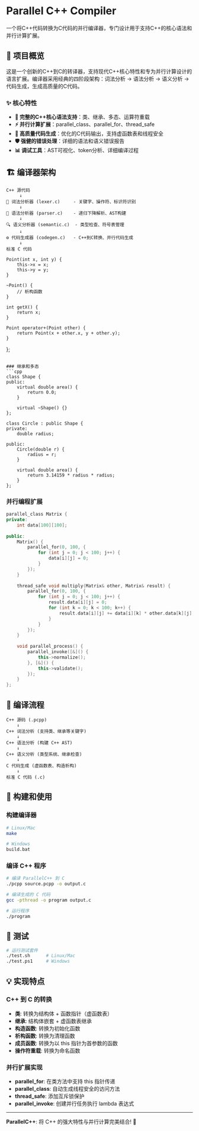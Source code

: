 # Parallel C++ Compiler

一个将C++代码转换为C代码的并行编译器，专门设计用于支持C++的核心语法和并行计算扩展。

## 🚀 项目概览

这是一个创新的C++到C的转译器，支持现代C++核心特性和专为并行计算设计的语言扩展。编译器采用经典的四阶段架构：词法分析 → 语法分析 → 语义分析 → 代码生成，生成高质量的C代码。

### ✨ 核心特性

- **🔧 完整的C++核心语法支持**：类、继承、多态、运算符重载
- **⚡ 并行计算扩展**：parallel_class、parallel_for、thread_safe
- **🎯 高质量代码生成**：优化的C代码输出，支持虚函数表和线程安全
- **🛡️ 强健的错误处理**：详细的语法和语义错误报告
- **📊 调试工具**：AST可视化、token分析、详细编译过程

## 🏗️ 编译器架构

```
C++ 源代码
     ↓
📝 词法分析器 (lexer.c)     - 关键字、操作符、标识符识别
     ↓
🌳 语法分析器 (parser.c)    - 递归下降解析、AST构建
     ↓
🔍 语义分析器 (semantic.c)  - 类型检查、符号表管理
     ↓
⚙️ 代码生成器 (codegen.c)   - C++到C转换、并行代码生成
     ↓
标准 C 代码
```
    Point(int x, int y) {
        this->x = x;
        this->y = y;
    }
    
    ~Point() {
        // 析构函数
    }
    
    int getX() {
        return x;
    }
    
    Point operator+(Point other) {
        return Point(x + other.x, y + other.y);
    }
};
```

### 继承和多态
```cpp
class Shape {
public:
    virtual double area() {
        return 0.0;
    }
    
    virtual ~Shape() {}
};

class Circle : public Shape {
private:
    double radius;

public:
    Circle(double r) {
        radius = r;
    }
    
    virtual double area() {
        return 3.14159 * radius * radius;
    }
};
```

### 并行编程扩展
```cpp
parallel_class Matrix {
private:
    int data[100][100];
    
public:
    Matrix() {
        parallel_for(0, 100, {
            for (int j = 0; j < 100; j++) {
                data[i][j] = 0;
            }
        });
    }
    
    thread_safe void multiply(Matrix& other, Matrix& result) {
        parallel_for(0, 100, {
            for (int j = 0; j < 100; j++) {
                result.data[i][j] = 0;
                for (int k = 0; k < 100; k++) {
                    result.data[i][j] += data[i][k] * other.data[k][j];
                }
            }
        });
    }
    
    void parallel_process() {
        parallel_invoke([&]() {
            this->normalize();
        }, [&]() {
            this->validate();
        });
    }
};
```

## 🎯 编译流程

```
C++ 源码 (.pcpp)
    ↓
C++ 词法分析 (支持类、继承等关键字)
    ↓
C++ 语法分析 (构建 C++ AST)
    ↓
C++ 语义分析 (类型系统、继承检查)
    ↓
C 代码生成 (虚函数表、构造析构)
    ↓
标准 C 代码 (.c)
```

## 🔨 构建和使用

### 构建编译器
```bash
# Linux/Mac
make

# Windows
build.bat
```

### 编译 C++ 程序
```bash
# 编译 ParallelC++ 到 C
./pcpp source.pcpp -o output.c

# 编译生成的 C 代码
gcc -pthread -o program output.c

# 运行程序
./program
```

## 🧪 测试
```bash
# 运行测试套件
./test.sh      # Linux/Mac
./test.ps1     # Windows
```

## 💡 实现特点

### C++ 到 C 的转换
- **类**: 转换为结构体 + 函数指针（虚函数表）
- **继承**: 结构体嵌套 + 虚函数表继承
- **构造函数**: 转换为初始化函数
- **析构函数**: 转换为清理函数
- **成员函数**: 转换为以 this 指针为首参数的函数
- **操作符重载**: 转换为命名函数

### 并行扩展实现
- **parallel_for**: 在类方法中支持 this 指针传递
- **parallel_class**: 自动生成线程安全的访问方法
- **thread_safe**: 添加互斥锁保护
- **parallel_invoke**: 创建并行任务执行 lambda 表达式

---

**ParallelC++**: 将 C++ 的强大特性与并行计算完美结合! 🚀
